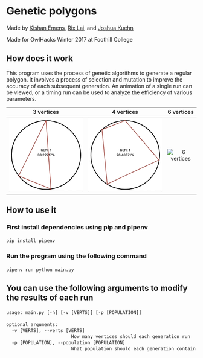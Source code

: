 # Genetic polygons

Made by [Kishan Emens](https://github.com/phi-line), [Rix Lai](https://github.com/rixktl), and [Joshua Kuehn](https://github.com/joshuakuehn)

Made for OwlHacks Winter 2017 at Foothill College

## How does it work
This program uses the process of genetic algorithms to generate a regular polygon.
It involves a process of selection and mutation to improve the accuracy of each subsequent generation.
An animation of a single run can be viewed, or a timing run can be used to analyze the efficiency of various parameters.

|  **3 vertices**  |  **4 vertices**  |  **6 vertices**  |
|:---:|:---:|:---:|
| ![3 vertices](docs/3verts.gif) | ![4 vertices](docs/4verts.gif) | ![6 vertices](hdocs/6verts.gif) |

## How to use it

### First install dependencies using pip and pipenv

`pip install pipenv`

### Run the program using the following command

`pipenv run python main.py`

## You can use the following arguments to modify the results of each run
```
usage: main.py [-h] [-v [VERTS]] [-p [POPULATION]]

optional arguments:
  -v [VERTS], --verts [VERTS]
                        How many vertices should each generation run
  -p [POPULATION], --population [POPULATION]
                        What population should each generation contain
```

